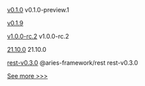 
[v0.1.0](https://github.com/hyperledger/fabric-gateway/releases/tag/v0.1.0) v0.1.0-preview.1

[v0.1.9](https://github.com/hyperledger-labs/solang/releases/tag/v0.1.9) 

[v1.0.0-rc.2](https://github.com/hyperledger/cactus/releases/tag/v1.0.0-rc.2) v1.0.0-rc.2

[21.10.0](https://github.com/hyperledger/besu/releases/tag/21.10.0) 21.10.0

[rest-v0.3.0](https://github.com/hyperledger/aries-framework-javascript-ext/releases/tag/rest-v0.3.0) @aries-framework/rest rest-v0.3.0


[See more >>>](https://start-here.hyperledger.org/releases)
